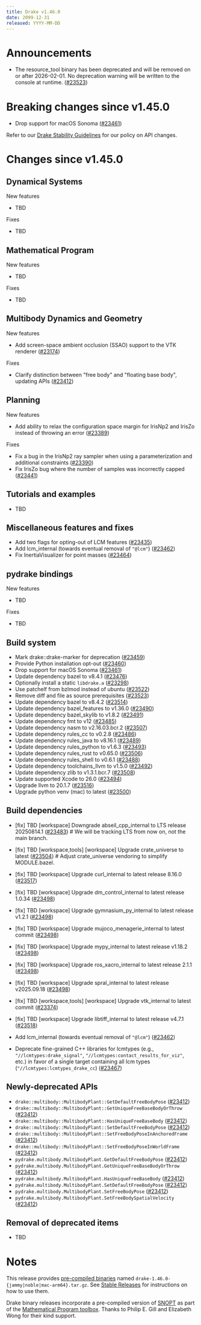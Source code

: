 ```yaml
---
title: Drake v1.46.0
date: 2099-12-31
released: YYYY-MM-DD
---
```


# Announcements

* The resource_tool binary has been deprecated and will be removed on or after 2026-02-01. No deprecation warning will be written to the console at runtime. ([#23523][_#23523])

# Breaking changes since v1.45.0

* Drop support for macOS Sonoma ([#23461][_#23461])

Refer to our [Drake Stability Guidelines](/stable.html) for our policy
on API changes.

# Changes since v1.45.0

## Dynamical Systems

<!-- <relnotes for systems go here> -->


New features

* TBD

Fixes

* TBD

## Mathematical Program

<!-- <relnotes for solvers go here> -->


New features

* TBD

Fixes

* TBD

## Multibody Dynamics and Geometry

<!-- <relnotes for geometry,multibody go here> -->


New features

* Add screen-space ambient occlusion (SSAO) support to the VTK renderer ([#23174][_#23174])

Fixes

* Clarify distinction between "free body" and "floating base body", updating APIs ([#23412][_#23412])

## Planning

<!-- <relnotes for planning go here> -->


New features

* Add ability to relax the configuration space margin for IrisNp2 and IrisZo instead of throwing an error ([#23389][_#23389])

Fixes

* Fix a bug in the IrisNp2 ray sampler when using a parameterization and additional constraints ([#23390][_#23390])
* Fix IrisZo bug where the number of samples was incorrectly capped ([#23441][_#23441])

## Tutorials and examples

<!-- <relnotes for examples,tutorials go here> -->

* TBD

## Miscellaneous features and fixes

<!-- <relnotes for common,math,lcm,lcmtypes,manipulation,perception,visualization go here> -->

* Add two flags for opting-out of LCM features ([#23435][_#23435])
* Add lcm_internal (towards eventual removal of `"@lcm"`) ([#23462][_#23462])
* Fix InertiaVisualizer for point masses ([#23464][_#23464])

## pydrake bindings

<!-- <relnotes for bindings go here> -->


New features

* TBD

Fixes

* TBD

## Build system

<!-- <relnotes for cmake,doc,setup,third_party,tools go here> -->

* Mark drake::drake-marker for deprecation ([#23459][_#23459])
* Provide Python installation opt-out ([#23460][_#23460])
* Drop support for macOS Sonoma ([#23461][_#23461])
* Update dependency bazel to v8.4.1 ([#23476][_#23476])
* Optionally install a static `libdrake.a` ([#23298][_#23298])
* Use patchelf from bzlmod instead of ubuntu ([#23522][_#23522])
* Remove diff and file as source prerequisites ([#23523][_#23523])
* Update dependency bazel to v8.4.2 ([#23514][_#23514])
* Update dependency bazel_features to v1.36.0 ([#23490][_#23490])
* Update dependency bazel_skylib to v1.8.2 ([#23491][_#23491])
* Update dependency fmt to v12 ([#23485][_#23485])
* Update dependency nasm to v2.16.03.bcr.2 ([#23507][_#23507])
* Update dependency rules_cc to v0.2.8 ([#23486][_#23486])
* Update dependency rules_java to v8.16.1 ([#23489][_#23489])
* Update dependency rules_python to v1.6.3 ([#23493][_#23493])
* Update dependency rules_rust to v0.65.0 ([#23506][_#23506])
* Update dependency rules_shell to v0.6.1 ([#23488][_#23488])
* Update dependency toolchains_llvm to v1.5.0 ([#23492][_#23492])
* Update dependency zlib to v1.3.1.bcr.7 ([#23508][_#23508])
* Update supported Xcode to 26.0 ([#23494][_#23494])
* Upgrade llvm to 20.1.7 ([#23516][_#23516])
* Upgrade python venv (mac) to latest ([#23500][_#23500])

## Build dependencies

<!-- <relnotes for workspace go here> -->

* [fix] TBD [workspace] Downgrade abseil_cpp_internal to LTS release 20250814.1 ([#23483][_#23483])  # We will be tracking LTS from now on, not the main branch.
* [fix] TBD [workspace,tools] [workspace] Upgrade crate_universe to latest ([#23504][_#23504])  # Adjust crate_universe vendoring to simplify MODULE.bazel.
* [fix] TBD [workspace] Upgrade curl_internal to latest release 8.16.0 ([#23517][_#23517])
* [fix] TBD [workspace] Upgrade dm_control_internal to latest release 1.0.34 ([#23498][_#23498])
* [fix] TBD [workspace] Upgrade gymnasium_py_internal to latest release v1.2.1 ([#23498][_#23498])
* [fix] TBD [workspace] Upgrade mujoco_menagerie_internal to latest commit ([#23498][_#23498])
* [fix] TBD [workspace] Upgrade mypy_internal to latest release v1.18.2 ([#23498][_#23498])
* [fix] TBD [workspace] Upgrade ros_xacro_internal to latest release 2.1.1 ([#23498][_#23498])
* [fix] TBD [workspace] Upgrade spral_internal to latest release v2025.09.18 ([#23498][_#23498])
* [fix] TBD [workspace,tools] [workspace] Upgrade vtk_internal to latest commit ([#23374][_#23374])
* [fix] TBD [workspace] Upgrade libtiff_internal to latest release v4.7.1 ([#23518][_#23518])

* Add lcm_internal (towards eventual removal of `"@lcm"`) ([#23462][_#23462])
* Deprecate fine-grained C++ libraries for lcmtypes (e.g., `"//lcmtypes:drake_signal"`, `"//lcmtypes:contact_results_for_viz"`, etc.) in favor of a single target containing all lcm types (`"//lcmtypes:lcmtypes_drake_cc`) ([#23467][_#23467])

## Newly-deprecated APIs

* `drake::multibody::MultibodyPlant::GetDefaultFreeBodyPose` ([#23412][_#23412])
* `drake::multibody::MultibodyPlant::GetUniqueFreeBaseBodyOrThrow` ([#23412][_#23412])
* `drake::multibody::MultibodyPlant::HasUniqueFreeBaseBody` ([#23412][_#23412])
* `drake::multibody::MultibodyPlant::SetDefaultFreeBodyPose` ([#23412][_#23412])
* `drake::multibody::MultibodyPlant::SetFreeBodyPoseInAnchoredFrame` ([#23412][_#23412])
* `drake::multibody::MultibodyPlant::SetFreeBodyPoseInWorldFrame` ([#23412][_#23412])
* `pydrake.multibody.MultibodyPlant.GetDefaultFreeBodyPose` ([#23412][_#23412])
* `pydrake.multibody.MultibodyPlant.GetUniqueFreeBaseBodyOrThrow` ([#23412][_#23412])
* `pydrake.multibody.MultibodyPlant.HasUniqueFreeBaseBody` ([#23412][_#23412])
* `pydrake.multibody.MultibodyPlant.SetDefaultFreeBodyPose` ([#23412][_#23412])
* `pydrake.multibody.MultibodyPlant.SetFreeBodyPose` ([#23412][_#23412])
* `pydrake.multibody.MultibodyPlant.SetFreeBodySpatialVelocity` ([#23412][_#23412])

## Removal of deprecated items

* TBD

# Notes


This release provides [pre-compiled binaries](https://github.com/RobotLocomotion/drake/releases/tag/v1.46.0) named
``drake-1.46.0-{jammy|noble|mac-arm64}.tar.gz``. See [Stable Releases](/from_binary.html#stable-releases) for instructions on how to use them.

Drake binary releases incorporate a pre-compiled version of [SNOPT](https://ccom.ucsd.edu/~optimizers/solvers/snopt/) as part of the
[Mathematical Program toolbox](https://drake.mit.edu/doxygen_cxx/group__solvers.html). Thanks to
Philip E. Gill and Elizabeth Wong for their kind support.

<!-- <begin issue links> -->
[_#23174]: https://github.com/RobotLocomotion/drake/pull/23174
[_#23298]: https://github.com/RobotLocomotion/drake/pull/23298
[_#23374]: https://github.com/RobotLocomotion/drake/pull/23374
[_#23389]: https://github.com/RobotLocomotion/drake/pull/23389
[_#23390]: https://github.com/RobotLocomotion/drake/pull/23390
[_#23412]: https://github.com/RobotLocomotion/drake/pull/23412
[_#23435]: https://github.com/RobotLocomotion/drake/pull/23435
[_#23441]: https://github.com/RobotLocomotion/drake/pull/23441
[_#23459]: https://github.com/RobotLocomotion/drake/pull/23459
[_#23460]: https://github.com/RobotLocomotion/drake/pull/23460
[_#23461]: https://github.com/RobotLocomotion/drake/pull/23461
[_#23462]: https://github.com/RobotLocomotion/drake/pull/23462
[_#23464]: https://github.com/RobotLocomotion/drake/pull/23464
[_#23467]: https://github.com/RobotLocomotion/drake/pull/23467
[_#23476]: https://github.com/RobotLocomotion/drake/pull/23476
[_#23483]: https://github.com/RobotLocomotion/drake/pull/23483
[_#23485]: https://github.com/RobotLocomotion/drake/pull/23485
[_#23486]: https://github.com/RobotLocomotion/drake/pull/23486
[_#23488]: https://github.com/RobotLocomotion/drake/pull/23488
[_#23489]: https://github.com/RobotLocomotion/drake/pull/23489
[_#23490]: https://github.com/RobotLocomotion/drake/pull/23490
[_#23491]: https://github.com/RobotLocomotion/drake/pull/23491
[_#23492]: https://github.com/RobotLocomotion/drake/pull/23492
[_#23493]: https://github.com/RobotLocomotion/drake/pull/23493
[_#23494]: https://github.com/RobotLocomotion/drake/pull/23494
[_#23498]: https://github.com/RobotLocomotion/drake/pull/23498
[_#23500]: https://github.com/RobotLocomotion/drake/pull/23500
[_#23504]: https://github.com/RobotLocomotion/drake/pull/23504
[_#23506]: https://github.com/RobotLocomotion/drake/pull/23506
[_#23507]: https://github.com/RobotLocomotion/drake/pull/23507
[_#23508]: https://github.com/RobotLocomotion/drake/pull/23508
[_#23514]: https://github.com/RobotLocomotion/drake/pull/23514
[_#23516]: https://github.com/RobotLocomotion/drake/pull/23516
[_#23517]: https://github.com/RobotLocomotion/drake/pull/23517
[_#23518]: https://github.com/RobotLocomotion/drake/pull/23518
[_#23522]: https://github.com/RobotLocomotion/drake/pull/23522
[_#23523]: https://github.com/RobotLocomotion/drake/pull/23523
<!-- <end issue links> -->

<!--
  Current oldest_commit 5668198ad82616182cca66ecd3f22f8eca23fe35 (exclusive).
  Current newest_commit e88da8f99dfab98e113dc0e2e4abfa04fe3dd4ef (inclusive).
-->
